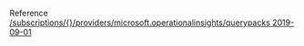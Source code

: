 Reference [/subscriptions/{}/providers/microsoft.operationalinsights/querypacks 2019-09-01](/Resources/mgmt-plane/L3N1YnNjcmlwdGlvbnMve30vcHJvdmlkZXJzL21pY3Jvc29mdC5vcGVyYXRpb25hbGluc2lnaHRzL3F1ZXJ5cGFja3M=/2019-09-01.xml)
